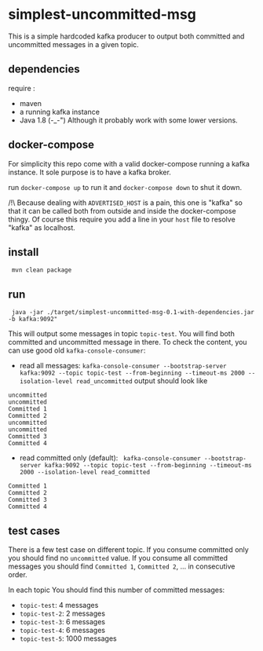 # simplest-uncommitted-msg

This is a simple hardcoded kafka producer to output both committed and uncommitted messages in a given topic.

## dependencies

require :
- maven
- a running kafka instance
- Java 1.8 (-_-") Although it probably work with some lower versions.

## docker-compose

For simplicity this repo come with a valid docker-compose running a kafka instance.
It sole purpose is to have a kafka broker.

run `docker-compose up` to run it and `docker-compose down` to shut it down.

/!\ Because dealing with `ADVERTISED_HOST` is a pain, this one is "kafka" so that it can be called both from outside and inside the docker-compose thingy.
Of course this  require you add a line in your `host` file to resolve "kafka" as localhost.

## install

` mvn clean package`

## run

` java -jar ./target/simplest-uncommitted-msg-0.1-with-dependencies.jar -b kafka:9092"`

This will output some messages in topic `topic-test`. You will find both committed and uncommitted message in there.
To check the content, you can use good old `kafka-console-consumer`:

- read all messages: 
`kafka-console-consumer --bootstrap-server kafka:9092 --topic topic-test --from-beginning --timeout-ms 2000 --isolation-level read_uncommitted`
output should look like 
```
uncommitted
uncommitted
Committed 1
Committed 2
uncommitted
uncommitted
Committed 3
Committed 4
```

- read committed only (default): 
` kafka-console-consumer --bootstrap-server kafka:9092 --topic topic-test --from-beginning --timeout-ms 2000 --isolation-level read_committed`
```
Committed 1
Committed 2
Committed 3
Committed 4
```

## test cases

There is a few test case on different topic. 
If you consume committed only you should find no `uncommitted` value.
If you consume all committed messages you should find `Committed 1`, `Committed 2`, ... in consecutive order.

In each topic You should find this number of committed messages:

- `topic-test`: 4 messages
- `topic-test-2`: 2 messages
- `topic-test-3`: 6 messages
- `topic-test-4`: 6 messages
- `topic-test-5`: 1000 messages
